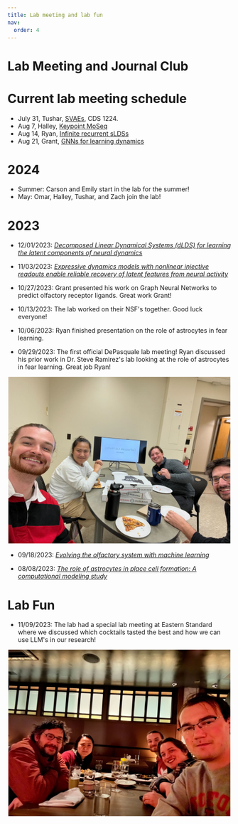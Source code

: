 ```yaml
---
title: Lab meeting and lab fun
nav:
  order: 4
---
```

Lab Meeting and Journal Club
======

Current lab meeting schedule
======

- July 31, Tushar, [SVAEs](https://arxiv.org/abs/2008.12595), CDS 1224. 
- Aug 7, Halley, [Keypoint MoSeq](https://www.biorxiv.org/content/10.1101/2023.03.16.532307v3)
- Aug 14, Ryan, [Infinite recurrent sLDSs](https://openreview.net/forum?id=YIls9HEa52)
- Aug 21, Grant, [GNNs for learning dynamics](https://arxiv.org/abs/2407.19160)

2024
======

- Summer: Carson and Emily start in the lab for the summer!
- May: Omar, Halley, Tushar, and Zach join the lab!

2023
======

* 12/01/2023: [*Decomposed Linear Dynamical Systems (dLDS) for learning the latent components of neural dynamics*](https://arxiv.org/abs/2309.06402)

* 11/03/2023: [*Expressive dynamics models with nonlinear injective readouts enable reliable recovery of latent features from neural activity*](https://arxiv.org/abs/2309.06402)

* 10/27/2023: Grant presented his work on Graph Neural Networks to predict olfactory receptor ligands. Great work Grant!

* 10/13/2023: The lab worked on their NSF's together. Good luck everyone!

* 10/06/2023: Ryan finished presentation on the role of astrocytes in fear learning.

* 09/29/2023: The first official DePasquale lab meeting! Ryan discussed his prior work in Dr. Steve Ramirez's lab looking at the role of astrocytes in fear learning. Great job Ryan!

<div style="text-align: center;">
  <img src="/images/depaq_jclub_ryan.jpg" width="500">
</div>

* 09/18/2023: [*Evolving the olfactory system with machine learning*](https://www.sciencedirect.com/science/article/pii/S0896627321006826?via%3Dihub)

* 08/08/2023: [*The role of astrocytes in place cell formation: A computational modeling study*](https://link.springer.com/article/10.1007/s10827-022-00828-6)

Lab Fun
======

* 11/09/2023: The lab had a special lab meeting at Eastern Standard where we discussed which cocktails tasted the best and how we can use LLM's in our research!

<div style="text-align: center;">
  <img src="/images/eastern_standard.jpg" width="500">
</div>